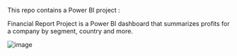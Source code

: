 This repo contains a Power BI project :

Financial Report Project is a Power BI dashboard that summarizes profits for a company by segment, country and more.

![image](https://github.com/user-attachments/assets/ea29e76c-f284-4e1f-9452-be2d63de4876)

